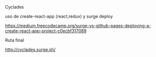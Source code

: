Cyclades

uso de create-react-app (react,redux)  y surge deploy

https://medium.freecodecamp.org/surge-vs-github-pages-deploying-a-create-react-app-project-c0ecbf317089

Ruta final

http://cyclades.surge.sh/

